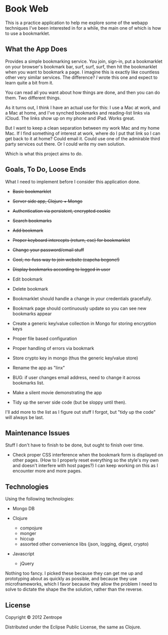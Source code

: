 # Book Web

This is a practice application to help me explore some of the webapp
techniques I've been interested in for a while, the main one of which
is how to use a bookmarklet.

## What the App Does

Provides a simple bookmarking service. You join, sign-in, put a
bookmarklet on your browser's bookmark bar, surf, surf, surf, then hit
the bookmarklet when you want to bookmark a page. I imagine this is
exactly like countless other very similar services. The difference?
_I_ wrote this one and expect to learn quite a bit from it.

You can read all you want about how things are done, and then you can
do them. Two different things.

As it turns out, I think I have an actual use for this: I use a Mac at
work, and a Mac at home, and I've synched bookmarks and reading-list
links via iCloud. The links show up on my phone and iPad. Works great.

But I want to keep a clean separation between my work Mac and my home
Mac. If I find something of interest at work, where do I put that link
so I can get back to it at home? Could email it. Could use one of the
admirable third party services out there. Or I could write my own
solution.

Which is what this project aims to do.

## Goals, To Do, Loose Ends

What I need to implement before I consider this application done.

  * ~~Basic bookmarklet~~

  * ~~Server side app, Clojure + Mongo~~

  * ~~Authentication via persistent, encrypted cookie~~

  * ~~Search bookmarks~~

  * ~~Add bookmark~~

  * ~~Proper keyboard intercepts (return, esc) for bookmarklet~~

  * ~~Change your password/email stuff~~

  * ~~Cool, no-fuss way to join website (capcha begone!)~~

  * ~~Display bookmarks according to logged in user~~

  * Edit bookmark

  * Delete bookmark

  * Bookmarklet should handle a change in your credentials gracefully.

  * Bookmark page should continuously update so you can see new
    bookmarks appear

  * Create a generic key/value collection in Mongo for storing
    encryption keys

  * Proper file based configuration

  * Proper handling of errors via bookmark

  * Store crypto key in mongo (thus the generic key/value store)

  * Rename the app as "linx"

  * BUG: if user changes email address, need to change it across bookmarks list.

  * Make a silent movie demonstrating the app

  * Tidy up the server side code (but be sloppy until then).

I'll add more to the list as I figure out stuff I forgot, but "tidy up
the code" will always be last.

## Maintenance Issues

Stuff I don't have to finish to be done, but ought to finish over
time.

  * Check proper CSS interference when the bookmark form is displayed
    on other pages. (How to I properly reset everything so the style's
    my own and doesn't interfere with host pages?) I can keep working
    on this as I encounter more and more pages.

## Technologies

Using the following technologies:

  * Mongo DB

  * Clojure
    - compojure
    - monger
    - hiccup
    - assorted other convenience libs (json, logging, digest, crypto)

  * Javascript
    - jQuery

Nothing too fancy. I picked these because they can get me up and
prototyping about as quickly as possible, and because they use
microframeworks, which I favor because they allow the problem I need
to solve to dictate the shape the the solution, rather than the
reverse.

## License

Copyright © 2012 Zentrope

Distributed under the Eclipse Public License, the same as Clojure.

